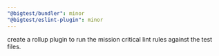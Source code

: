 ```yaml
---
"@bigtest/bundler": minor
"@bigtest/eslint-plugin": minor
---
```


create a rollup plugin to run the mission critical lint rules against the test files.

